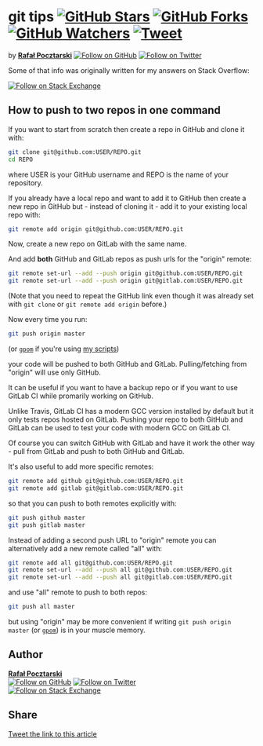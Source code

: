 git tips [![GitHub Stars][stars-img]][stars-url] [![GitHub Forks][forks-img]][forks-url] [![GitHub Watchers][watchers-img]][watchers-url] [![Tweet][tweet-img]][tweet-url]
=
[github-url]: https://github.com/rsp/info
[readme-url]: https://github.com/rsp/info#readme
[issues-url]: https://github.com/rsp/info/issues
[stars-url]: https://github.com/rsp/info/stargazers
[watchers-url]: https://github.com/rsp/info/watchers
[forks-url]: https://github.com/rsp/info/network/members
[tweet-img]: https://img.shields.io/twitter/url/https/github.com/rsp/info/blob/master/git-tips.md.svg?style=social
[tweet-url]: https://twitter.com/intent/tweet?text=%23Git+Tips+by+@pocztarski:&url=https%3A%2F%2Fgithub.com%2Frsp%2Finfo%2Fblob%2Fmaster%2Fgit-tips.md
[license-url]: https://github.com/rsp/info/blob/master/LICENSE.md
[license-img]: https://img.shields.io/github/license/rsp/info.svg
[stars-img]: https://img.shields.io/github/stars/rsp/info.svg?style=social&amp;label=Stars
[forks-img]: https://img.shields.io/github/forks/rsp/info.svg?style=social&amp;label=Forks
[watchers-img]: https://img.shields.io/github/watchers/rsp/info.svg?style=social&amp;label=Watchers
[travis-url]: https://travis-ci.org/rsp/info
[travis-img]: https://travis-ci.org/rsp/info.svg?branch=master
[snyk-url]: https://snyk.io/test/github/rsp/info
[snyk-img]: https://snyk.io/test/github/rsp/info/badge.svg
[github-follow-url]: https://github.com/rsp
[github-follow-img]: https://img.shields.io/github/followers/rsp.svg?style=social&label=Follow
[twitter-follow-url]: https://twitter.com/intent/follow?screen_name=pocztarski
[twitter-follow-img]: https://img.shields.io/twitter/follow/pocztarski.svg?style=social&label=Follow
[stackoverflow-url]: https://stackoverflow.com/users/613198/rsp
[stackexchange-url]: https://stackexchange.com/users/303952/rsp
[stackexchange-img]: https://stackexchange.com/users/flair/303952.png

by [**Rafał Pocztarski**](https://pocztarski.com/)
[![Follow on GitHub][github-follow-img]][github-follow-url]
[![Follow on Twitter][twitter-follow-img]][twitter-follow-url]

Some of that info was originally written for my answers on Stack Overflow:

[![Follow on Stack Exchange][stackexchange-img]][stackoverflow-url]

How to push to two repos in one command
-
If you want to start from scratch then
create a repo in GitHub and clone it with:
```sh
git clone git@github.com:USER/REPO.git
cd REPO
```
where USER is your GitHub username and REPO is the name of your repository.

If you already have a local repo and want to add it to GitHub then create a new repo in GitHub but - instead of cloning it - add it to your existing local repo with:
```sh
git remote add origin git@github.com:USER/REPO.git
```
Now, create a new repo on GitLab with the same name.

And add **both** GitHub and GitLab repos as push urls for the "origin" remote:
```sh
git remote set-url --add --push origin git@github.com:USER/REPO.git
git remote set-url --add --push origin git@gitlab.com:USER/REPO.git
```
(Note that you need to repeat the GitHub link even though it was already set with `git clone` or `git remote add origin` before.)

Now every time you run:
```sh
git push origin master
```
(or [`gpom`](https://github.com/rsp/scripts/blob/master/gpom.md) if you're using [my scripts](https://github.com/rsp/scripts))

your code will be pushed to both GitHub and GitLab.
Pulling/fetching from "origin" will use only GitHub.

It can be useful if you want to have a backup repo or if you want to use GitLab CI while promarily working on GitHub.

Unlike Travis, GitLab CI has a modern GCC version installed by default but it only tests repos hosted on GitLab. Pushing your repo to both GitHub and GitLab can be used to test your code with modern GCC on GitLab CI.

Of course you can switch GitHub with GitLab and have it work the other way - pull from GitLab and push to both GitHub and GitLab.

It's also useful to add more specific remotes:
```sh
git remote add github git@github.com:USER/REPO.git
git remote add gitlab git@gitlab.com:USER/REPO.git
```
so that you can push to both remotes explicitly with:
```sh
git push github master
git push gitlab master
```

Instead of adding a second push URL to "origin" remote you can alternatively add a new remote called "all" with:
```sh
git remote add all git@github.com:USER/REPO.git
git remote set-url --add --push all git@github.com:USER/REPO.git
git remote set-url --add --push all git@gitlab.com:USER/REPO.git
```
and use "all" remote to push to both repos:
```sh
git push all master
```
but using "origin" may be more convenient if writing `git push origin master` (or [`gpom`](https://github.com/rsp/scripts/blob/master/gpom.md)) is in your muscle memory.

Author
------
[**Rafał Pocztarski**](https://pocztarski.com/)
<br/>
[![Follow on GitHub][github-follow-img]][github-follow-url]
[![Follow on Twitter][twitter-follow-img]][twitter-follow-url]
<br/>
[![Follow on Stack Exchange][stackexchange-img]][stackoverflow-url]

Share
-----
[Tweet the link to this article][tweet-url]
